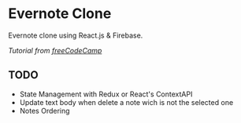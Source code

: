 # Evernote Clone

Evernote clone using React.js & Firebase.

*Tutorial from [freeCodeCamp](https://www.freecodecamp.org/news/evernote-clone-react-firebase-tutorial/)*

## TODO

- State Management with Redux or React's ContextAPI
- Update text body when delete a note wich is not the selected one
- Notes Ordering